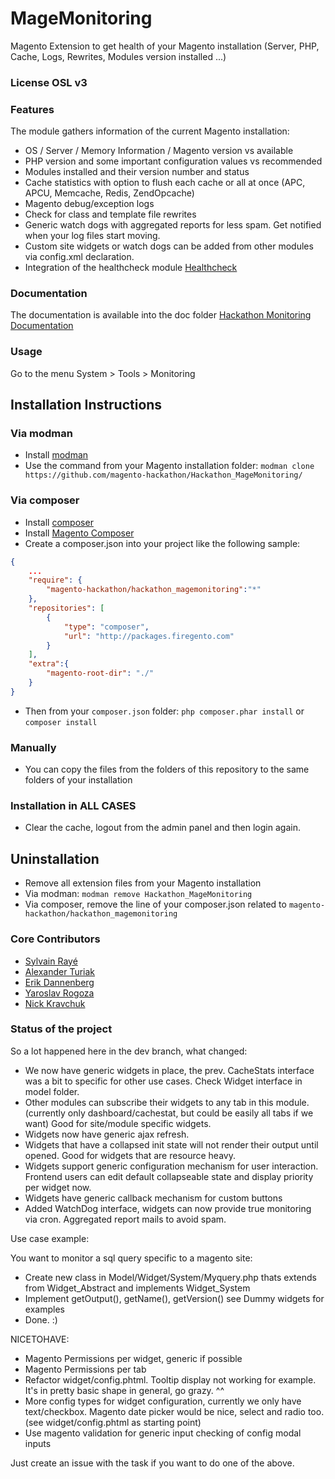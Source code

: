 MageMonitoring
==============

Magento Extension to get health of your Magento installation (Server, PHP, Cache, Logs, Rewrites, Modules version installed ...)

### License OSL v3

### Features

The module gathers information of the current Magento installation:

- OS / Server / Memory Information / Magento version vs available
- PHP version and some important configuration values vs recommended
- Modules installed and their version number and status
- Cache statistics with option to flush each cache or all at once (APC, APCU, Memcache, Redis, ZendOpcache)
- Magento debug/exception logs
- Check for class and template file rewrites
- Generic watch dogs with aggregated reports for less spam. Get notified when your log files start moving.
- Custom site widgets or watch dogs can be added from other modules via config.xml declaration.
- Integration of the healthcheck module [Healthcheck](https://github.com/magento-hackathon/HealthCheck)

### Documentation

The documentation is available into the doc folder [Hackathon Monitoring Documentation](https://github.com/magento-hackathon/Hackathon_MageMonitoring/tree/master/doc)


### Usage

Go to the menu System > Tools > Monitoring

Installation Instructions
-------------------------

### Via modman

- Install [modman](https://github.com/colinmollenhour/modman)
- Use the command from your Magento installation folder: `modman clone https://github.com/magento-hackathon/Hackathon_MageMonitoring/`

### Via composer
- Install [composer](http://getcomposer.org/download/)
- Install [Magento Composer](https://github.com/magento-hackathon/magento-composer-installer)
- Create a composer.json into your project like the following sample:

```json
{
    ...
    "require": {
        "magento-hackathon/hackathon_magemonitoring":"*"
    },
    "repositories": [
	    {
            "type": "composer",
            "url": "http://packages.firegento.com"
        }
    ],
    "extra":{
        "magento-root-dir": "./"
    }
}
```

- Then from your `composer.json` folder: `php composer.phar install` or `composer install`

### Manually
- You can copy the files from the folders of this repository to the same folders of your installation


### Installation in ALL CASES
* Clear the cache, logout from the admin panel and then login again.

Uninstallation
--------------
* Remove all extension files from your Magento installation
* Via modman: `modman remove Hackathon_MageMonitoring`
* Via composer, remove the line of your composer.json related to `magento-hackathon/hackathon_magemonitoring`

### Core Contributors

- [Sylvain Rayé](https://github.com/diglin)
- [Alexander Turiak](https://github.com/Zifius)
- [Erik Dannenberg](https://github.com/edannenberg)
- [Yaroslav Rogoza](https://github.com/Gribnik)
- [Nick Kravchuk](https://github.com/nickua)

### Status of the project

So a lot happened here in the dev branch, what changed:

- We now have generic widgets in place, the prev. CacheStats interface was a bit to specific for other use cases.
 Check Widget interface in model folder.
- Other modules can subscribe their widgets to any tab in this module. (currently only dashboard/cachestat, but could be easily all tabs if we want)
 Good for site/module specific widgets.
- Widgets now have generic ajax refresh.
- Widgets that have a collapsed init state will not render their output until opened. Good for widgets that are resource heavy.
- Widgets support generic configuration mechanism for user interaction. Frontend users can edit default collapseable state and display priority per widget now.
- Widgets have generic callback mechanism for custom buttons
- Added WatchDog interface, widgets can now provide true monitoring via cron. Aggregated report mails to avoid spam.

Use case example:

You want to monitor a sql query specific to a magento site:

- Create new class in Model/Widget/System/Myquery.php thats extends from Widget_Abstract and implements Widget_System
- Implement getOutput(), getName(), getVersion() see Dummy widgets for examples
- Done. :)

NICETOHAVE:

- Magento Permissions per widget, generic if possible
- Magento Permissions per tab
- Refactor widget/config.phtml. Tooltip display not working for example. It's in pretty basic shape in general, go grazy. ^^
- More config types for widget configuration, currently we only have text/checkbox. Magento date picker would be nice, select and radio too.
 (see widget/config.phtml as starting point)
- Use magento validation for generic input checking of config modal inputs

Just create an issue with the task if you want to do one of the above.